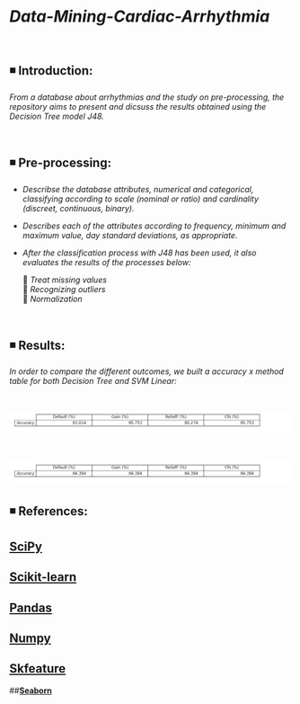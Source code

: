 # ***Data-Mining-Cardiac-Arrhythmia***

<br>

## **◾ Introduction:**

*From a database about arrhythmias and the study on pre-processing, the repository aims to present and dicsuss the results obtained using the Decision Tree model J48.*

<br>

## **◾ Pre-processing:**

- *Describse the database attributes, numerical and categorical, classifying according to scale (nominal or ratio) and cardinality (discreet, continuous, binary).*
- *Describes each of the attributes according to frequency, minimum and maximum value, day standard deviations, as appropriate.*
- *After the classification process with J48 has been used, it also evaluates the results of the processes below:* <br>

  🔸   *Treat missing values* <br>
  🔸   *Recognizing outliers* <br>
  🔸   *Normalization* <br>

<br>

## **◾ Results:**

*In order to compare the different outcomes, we built a accuracy x method table for both Decision Tree and SVM Linear:*

<br>

![Table1](Images/tableDTC.png)

<br>

![Table2](Images/tableSVMLinear.png)

## **◾ References:** <br>

## **[SciPy](https://docs.scipy.org/doc/scipy/)**

## **[Scikit-learn](https://scikit-learn.org/stable/)**

## **[Pandas](https://pandas.pydata.org/docs/)**
 
## **[Numpy](https://numpy.org/doc/)**

## **[Skfeature](https://jundongl.github.io/scikit-feature/html/skfeature.html)**

##**[Seaborn](https://seaborn.pydata.org/)**

  
